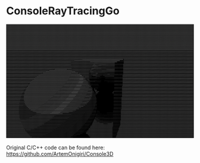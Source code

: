 # ConsoleRayTracingGo

![](https://raw.githubusercontent.com/batk0/ConsoleRayTracingGo/main/ConsoleRayTracingGo.png)

Original C/C++ code can be found here: https://github.com/ArtemOnigiri/Console3D
